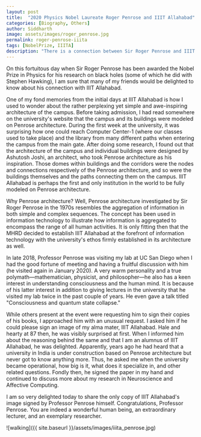 ```yaml
---
layout: post
title:  "2020 Physics Nobel Laureate Roger Penrose and IIIT Allahabad"
categories: [Biography, Others]
author: Siddharth
image: assets/images/roger_penrose.jpg
permalink: roger-penrose-iiita
tags: [NobelPrize, IIITA]
description: "There is a connection between Sir Roger Penrose and IIIT Allahabad's architecture!"
---
```

On this fortuitous day when Sir Roger Penrose has been awarded the Nobel Prize in Physics for his research on black holes (some of which he did with Stephen Hawking), I am sure that many of my friends would be delighted to know about his connection with IIIT Allahabad.

One of my fond memories from the initial days at IIIT Allahabad is how I used to wonder about the rather perplexing yet simple and awe-inspiring architecture of the campus. Before taking admission, I had read somewhere on the university's website that the campus and its buildings were modeled on Penrose architecture. During the first week at the university, it was surprising how one could reach Computer Center-1 (where our classes used to take place) and the library from many different paths when entering the campus from the main gate. After doing some research, I found out that the architecture of the campus and individual buildings were designed by Ashutosh Joshi, an architect, who took Penrose architecture as his inspiration. Those domes within buildings and the corridors were the nodes and connections respectively of the Penrose architecture, and so were the buildings themselves and the paths connecting them on the campus. IIIT Allahabad is perhaps the first and only institution in the world to be fully modeled on Penrose architecture.

Why Penrose architecture? Well, Penrose architecture investigated by Sir Roger Penrose in the 1970s resembles the aggregation of information in both simple and complex sequences. The concept has been used in information technology to illustrate how information is aggregated to encompass the range of all human activities. It is only fitting then that the MHRD decided to establish IIIT Allahabad at the forefront of information technology with the university's ethos firmly established in its architecture as well.

In late 2018, Professor Penrose was visiting my lab at UC San Diego when I had the good fortune of meeting and having a fruitful discussion with him (he visited again in January 2020). A very warm personality and a true polymath—mathematician, physicist, and philosopher—he also has a keen interest in understanding consciousness and the human mind. It is because of his latter interest in addition to giving lectures in the university that he visited my lab twice in the past couple of years. He even gave a talk titled "Consciousness and quantum state collapse."

While others present at the event were requesting him to sign their copies of his books, I approached him with an unusual request. I asked him if he could please sign an image of my alma mater, IIIT Allahabad. Hale and hearty at 87 then, he was visibly surprised at first. When I informed him about the reasoning behind the same and that I am an alumnus of IIIT Allahabad, he was delighted. Apparently, years ago he had heard that a university in India is under construction based on Penrose architecture but never got to know anything more. Thus, he asked me when the university became operational, how big is it, what does it specialize in, and other related questions. Fondly then, he signed the paper in my hand and continued to discuss more about my research in Neuroscience and Affective Computing. 

I am so very delighted today to share the only copy of IIIT Allahabad's image signed by Professor Penrose himself. Congratulations, Professor Penrose. You are indeed a wonderful human being, an extraordinary lecturer, and an exemplary researcher.

![walking]({{ site.baseurl }}/assets/images/iiita_penrose.jpg)
